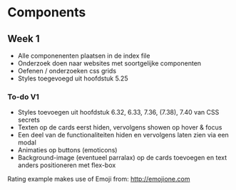 # Components

## Week 1
- Alle componenenten plaatsen in de index file
- Onderzoek doen naar websites met soortgelijke componenten
- Oefenen / onderzoeken css grids
- Styles toegevoegd uit hoofdstuk 5.25

### To-do V1
- Styles toevoegen uit hoofdstuk 6.32, 6.33, 7.36, (7.38), 7.40 van CSS secrets
- Texten op de cards eerst hiden, vervolgens showen op hover & focus
- Een deel van de functionaliteiten hiden en vervolgens laten zien via een modal
- Animaties op buttons (emoticons)
- Background-image (eventueel parralax) op de cards toevoegen en text anders positioneren met flex-box

Rating example makes use of Emoji from: http://emojione.com